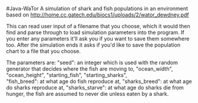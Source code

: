 #Java-WaTor
A simulation of shark and fish populations in an environment based on http://home.cc.gatech.edu/biocs1/uploads/2/wator_dewdney.pdf

This can read user input of a filename that you choose, which it would then find and parse through to load simulation parameters into the program. If you enter any parameters it'll ask you if you want to save them somewhere too. After the simulation ends it asks if you'd like to save the population chart to a file that you choose.

The parameters are:
"seed": an integer which is used with the random generator that decides where the fish are moving to, 
"ocean_width", 
"ocean_height", 
"starting_fish", 
"starting_sharks",  
"fish_breed": at what age do fish reproduce at, 
"sharks_breed": at what age do sharks reproduce at, 
"sharks_starve": at what age do sharks die from hunger, the fish are assumed to never die unless eaten by a shark.
